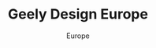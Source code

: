 ---
layout: gallery
lang: cn
title: Geely Design Europe
permalink: /cn/geely-design-europe/

subtitle: Europe

standard:
  title: Geely Design Europe
  text: 伴随着领克品牌的发布，我们的哥德堡设计工作室也在快速发展。领克是一个为年轻、都市型和精通科技的人群量身打造的全新品牌。现在，我们有200多人正全力打造领克产品。

portfolio: [
  {
    type: image,
    image: gallery/europe/gallery_europe_01.jpg
  },
  {
    type: image,
    image: gallery/europe/gallery_europe_02.jpg
  },
  {
    type: quote,
    text: '我们更希望看到设计创意的角逐而不是人与人之间的竞争',
    name: 'Andreas Nilsson'
  },
  {
    type: image,
    image: gallery/europe/gallery_europe_03.jpg
  },
  {
    type: image,
    image: gallery/europe/gallery_europe_04.jpg
  },
  {
    type: quote,
    text: '标识闪耀着钻石一样的光芒 — 当你从汽车周围走过，就会发现从任何一个角度都能看到它在闪烁',
    name: 'Simon Lamarre'
  },
  {
    type: image,
    image: gallery/europe/gallery_europe_17.jpg
  },
  {
    type: image,
    image: gallery/europe/gallery_europe_18.jpg
  },
  {
    type: quote,
    text: '很多人跨进大门，成为我们一员的时候，根本不知道将来会遇到什么',
    name: 'Stefan Rosén'
  },
  {
    type: image,
    image: gallery/europe/gallery_europe_07.jpg
  },
  {
    type: image,
    image: gallery/europe/gallery_europe_08.jpg
  },
  {
    type: quote,
    text: '不同于其他产品的配置等级，我们所塑造的是迥异的产品角色特性 — 或运动、或奢侈、或时尚、或简约。',
    name: 'Andreas Nilsson'
  },
  {
    type: image,
    image: gallery/europe/gallery_europe_09.jpg
  },
  {
    type: image,
    image: gallery/europe/gallery_europe_10.jpg
  },
  {
    type: quote,
    text: '我们的职责就是告诉设计团队未来三四年的流行趋势',
    name: 'Jenny Deimer'
  },
  {
    type: image,
    image: gallery/europe/gallery_europe_11.jpg
  },
  {
    type: image,
    image: gallery/europe/gallery_europe_12.jpg
  },
  {
    type: quote,
    text: '我们想要挑战汽车和人类之间的传统关系模式',
    name: 'Lars Falk'
  },
  {
    type: image,
    image: gallery/europe/gallery_europe_19.jpg
  },
  {
    type: image,
    image: gallery/europe/gallery_europe_14.jpg
  },
  {
    type: quote,
    text: '没有哪两辆车会在设计上使用相同的处理方法，但其背后的设计理念…将是一致的',
    name: 'Simon Lamarre'
  },
  {
    type: image,
    image: gallery/europe/gallery_europe_15.jpg
  },
  {
    type: image,
    image: gallery/europe/gallery_europe_16.jpg
  }
]
---